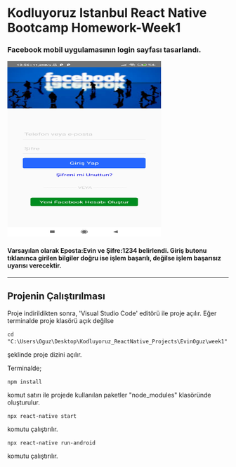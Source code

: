 # Kodluyoruz Istanbul React Native Bootcamp Homework-Week1
 
 ### Facebook mobil uygulamasının login sayfası tasarlandı.
 
<div>
<img src="loginScreen.jpg" alt="Facebook Login Page" width="350" height="400"/>
</div>

 #### Varsayılan olarak Eposta:Evin ve Şifre:1234 belirlendi. Giriş butonu tıklanınca girilen bilgiler doğru ise işlem başarılı, değilse işlem başarısız uyarısı verecektir. 

---

## Projenin Çalıştırılması
Proje indirildikten sonra, 'Visual Studio Code' editörü ile proje açılır. Eğer terminalde proje klasörü açık değilse 
```
cd "C:\Users\Oguz\Desktop\Kodluyoruz_ReactNative_Projects\EvinOguz\week1"
``` 
şeklinde proje dizini açılır.

  Terminalde;
```
npm install

```
komut satırı ile projede kullanılan paketler "node_modules" klasöründe oluşturulur.
```
npx react-native start
```
komutu çalıştırılır.
```
npx react-native run-android
```
komutu çalıştırılır.
